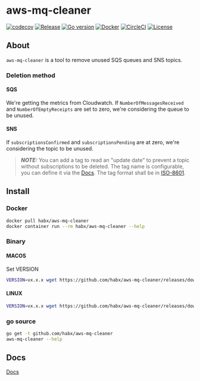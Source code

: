 # aws-mq-cleaner

[![codecov](https://codecov.io/gh/habx/aws-mq-cleaner/branch/dev/graph/badge.svg?token=376464GH1H)](https://codecov.io/gh/habx/aws-mq-cleaner)
[![Release](https://img.shields.io/github/v/release/habx/aws-mq-cleaner)](https://github.com/habx/aws-mq-cleaner/releases/latest)
[![Go version](https://img.shields.io/github/go-mod/go-version/habx/aws-mq-cleaner/dev)](https://golang.org/doc/devel/release.html)
[![Docker](https://img.shields.io/docker/pulls/habx/aws-mq-cleaner)](https://hub.docker.com/r/habx/aws-mq-cleaner)
[![CircleCI](https://img.shields.io/circleci/build/github/habx/aws-mq-cleaner/dev)](https://app.circleci.com/pipelines/github/habx/aws-mq-cleaner)
[![License](https://img.shields.io/github/license/habx/aws-mq-cleaner)](/LICENSE)

## About

`aws-mq-cleaner` is a tool to remove unused SQS queues and SNS topics.

### Deletion method

#### SQS

We're getting the metrics from Cloudwatch.
If `NumberOfMessagesReceived` and `NumberOfEmptyReceipts` are set to zero, we're considering the queue to be unused.

#### SNS

If `subscriptionsConfirmed` and `subscriptionsPending` are at zero, we're considering the topic to be unused.

> **_NOTE:_** You can add a tag to read an "update date" to prevent a topic without subscriptions to be deleted. The tag name is configurable, you can define it via the [Docs](docs/aws-mq-cleaner.md). The tag format shall be in [ISO-8601](https://en.wikipedia.org/wiki/ISO_8601).


## Install

### Docker

```bash
docker pull habx/aws-mq-cleaner
docker container run --rm habx/aws-mq-cleaner --help
```

### Binary

#### MACOS

Set VERSION

```bash
VERSION=vx.x.x wget https://github.com/habx/aws-mq-cleaner/releases/download/${VERSION}/aws-mq-cleaner_darwin_amd64.gz
```

#### LINUX

```bash
VERSION=vx.x.x wget https://github.com/habx/aws-mq-cleaner/releases/download/${VERSION}/aws-mq-cleaner_linux_amd64.gz
```

### go source

```bash
go get -t github.com/habx/aws-mq-cleaner
aws-mq-cleaner --help
```

## Docs

[Docs](docs/aws-mq-cleaner.md)

